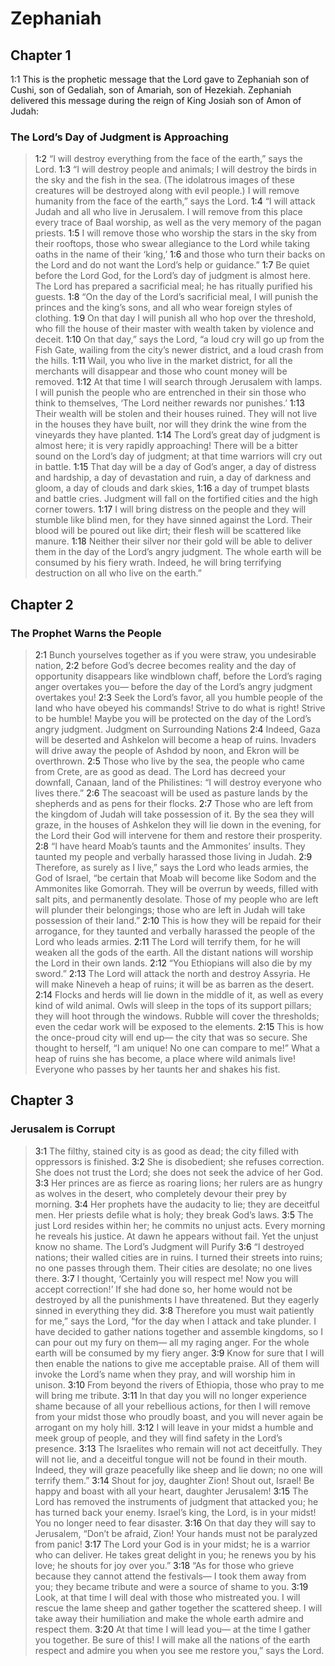 # Zephaniah

## Chapter 1

<a name="36:1:1">1:1</a> This is the prophetic message that the Lord gave to Zephaniah son of Cushi, son of Gedaliah, son of Amariah, son of Hezekiah. Zephaniah delivered this message during the reign of King Josiah son of Amon of Judah:

### The Lord’s Day of Judgment is Approaching

> <a name="36:1:2">1:2</a> “I will destroy everything from the face of the earth,” says the Lord.
> <a name="36:1:3">1:3</a> “I will destroy people and animals;
> I will destroy the birds in the sky
> and the fish in the sea.
> (The idolatrous images of these creatures will be destroyed along with evil people.)
> I will remove humanity from the face of the earth,” says the Lord.
> <a name="36:1:4">1:4</a> “I will attack Judah
> and all who live in Jerusalem.
> I will remove from this place every trace of Baal worship,
> as well as the very memory of the pagan priests.
> <a name="36:1:5">1:5</a> I will remove those who worship the stars in the sky from their rooftops,
> those who swear allegiance to the Lord while taking oaths in the name of their ‘king,’
> <a name="36:1:6">1:6</a> and those who turn their backs on the Lord
> and do not want the Lord’s help or guidance.”
> <a name="36:1:7">1:7</a> Be quiet before the Lord God,
> for the Lord’s day of judgment is almost here.
> The Lord has prepared a sacrificial meal;
> he has ritually purified his guests.
> <a name="36:1:8">1:8</a> “On the day of the Lord’s sacrificial meal,
> I will punish the princes and the king’s sons,
> and all who wear foreign styles of clothing.
> <a name="36:1:9">1:9</a> On that day I will punish all who hop over the threshold,
> who fill the house of their master with wealth taken by violence and deceit.
> <a name="36:1:10">1:10</a> On that day,” says the Lord,
> “a loud cry will go up from the Fish Gate,
> wailing from the city’s newer district,
> and a loud crash from the hills.
> <a name="36:1:11">1:11</a> Wail, you who live in the market district,
> for all the merchants will disappear
> and those who count money will be removed.
> <a name="36:1:12">1:12</a> At that time I will search through Jerusalem with lamps.
> I will punish the people who are entrenched in their sin
> those who think to themselves,
> ‘The Lord neither rewards nor punishes.’
> <a name="36:1:13">1:13</a> Their wealth will be stolen
> and their houses ruined.
> They will not live in the houses they have built,
> nor will they drink the wine from the vineyards they have planted.
> <a name="36:1:14">1:14</a> The Lord’s great day of judgment is almost here;
> it is very rapidly approaching!
> There will be a bitter sound on the Lord’s day of judgment;
> at that time warriors will cry out in battle.
> <a name="36:1:15">1:15</a> That day will be a day of God’s anger,
> a day of distress and hardship,
> a day of devastation and ruin,
> a day of darkness and gloom,
> a day of clouds and dark skies,
> <a name="36:1:16">1:16</a> a day of trumpet blasts and battle cries.
> Judgment will fall on the fortified cities and the high corner towers.
> <a name="36:1:17">1:17</a> I will bring distress on the people
> and they will stumble like blind men,
> for they have sinned against the Lord.
> Their blood will be poured out like dirt;
> their flesh will be scattered like manure.
> <a name="36:1:18">1:18</a> Neither their silver nor their gold will be able to deliver them
> in the day of the Lord’s angry judgment.
> The whole earth will be consumed by his fiery wrath.
> Indeed, he will bring terrifying destruction on all who live on the earth.”

## Chapter 2

### The Prophet Warns the People

> <a name="36:2:1">2:1</a> Bunch yourselves together as if you were straw, you undesirable nation,
> <a name="36:2:2">2:2</a> before God’s decree becomes reality and the day of opportunity disappears like windblown chaff,
> before the Lord’s raging anger overtakes you—
> before the day of the Lord’s angry judgment overtakes you!
> <a name="36:2:3">2:3</a> Seek the Lord’s favor, all you humble people of the land who have obeyed his commands!
> Strive to do what is right! Strive to be humble!
> Maybe you will be protected on the day of the Lord’s angry judgment.
> Judgment on Surrounding Nations
> <a name="36:2:4">2:4</a> Indeed, Gaza will be deserted
> and Ashkelon will become a heap of ruins.
> Invaders will drive away the people of Ashdod by noon,
> and Ekron will be overthrown.
> <a name="36:2:5">2:5</a> Those who live by the sea, the people who came from Crete, are as good as dead.
> The Lord has decreed your downfall, Canaan, land of the Philistines:
> “I will destroy everyone who lives there.”
> <a name="36:2:6">2:6</a> The seacoast will be used as pasture lands by the shepherds
> and as pens for their flocks.
> <a name="36:2:7">2:7</a> Those who are left from the kingdom of Judah will take possession of it.
> By the sea they will graze,
> in the houses of Ashkelon they will lie down in the evening,
> for the Lord their God will intervene for them and restore their prosperity.
> <a name="36:2:8">2:8</a> “I have heard Moab’s taunts
> and the Ammonites’ insults.
> They taunted my people
> and verbally harassed those living in Judah.
> <a name="36:2:9">2:9</a> Therefore, as surely as I live,” says the Lord who leads armies, the God of Israel,
> “be certain that Moab will become like Sodom
> and the Ammonites like Gomorrah.
> They will be overrun by weeds,
> filled with salt pits,
> and permanently desolate.
> Those of my people who are left will plunder their belongings;
> those who are left in Judah will take possession of their land.”
> <a name="36:2:10">2:10</a> This is how they will be repaid for their arrogance,
> for they taunted and verbally harassed the people of the Lord who leads armies.
> <a name="36:2:11">2:11</a> The Lord will terrify them,
> for he will weaken all the gods of the earth.
> All the distant nations will worship the Lord in their own lands.
> <a name="36:2:12">2:12</a> “You Ethiopians will also die by my sword.”
> <a name="36:2:13">2:13</a> The Lord will attack the north
> and destroy Assyria.
> He will make Nineveh a heap of ruins;
> it will be as barren as the desert.
> <a name="36:2:14">2:14</a> Flocks and herds will lie down in the middle of it,
> as well as every kind of wild animal.
> Owls will sleep in the tops of its support pillars;
> they will hoot through the windows.
> Rubble will cover the thresholds;
> even the cedar work will be exposed to the elements.
> <a name="36:2:15">2:15</a> This is how the once-proud city will end up—
> the city that was so secure.
> She thought to herself, “I am unique! No one can compare to me!”
> What a heap of ruins she has become, a place where wild animals live!
> Everyone who passes by her taunts her and shakes his fist.

## Chapter 3

### Jerusalem is Corrupt

> <a name="36:3:1">3:1</a> The filthy, stained city is as good as dead;
> the city filled with oppressors is finished.
> <a name="36:3:2">3:2</a> She is disobedient;
> she refuses correction.
> She does not trust the Lord;
> she does not seek the advice of her God.
> <a name="36:3:3">3:3</a> Her princes are as fierce as roaring lions;
> her rulers are as hungry as wolves in the desert,
> who completely devour their prey by morning.
> <a name="36:3:4">3:4</a> Her prophets have the audacity to lie;
> they are deceitful men.
> Her priests defile what is holy;
> they break God’s laws.
> <a name="36:3:5">3:5</a> The just Lord resides within her;
> he commits no unjust acts.
> Every morning he reveals his justice.
> At dawn he appears without fail.
> Yet the unjust know no shame.
> The Lord’s Judgment will Purify
> <a name="36:3:6">3:6</a> “I destroyed nations;
> their walled cities are in ruins.
> I turned their streets into ruins;
> no one passes through them.
> Their cities are desolate;
> no one lives there.
> <a name="36:3:7">3:7</a> I thought, ‘Certainly you will respect me!
> Now you will accept correction!’
> If she had done so, her home would not be destroyed
> by all the punishments I have threatened.
> But they eagerly sinned
> in everything they did.
> <a name="36:3:8">3:8</a> Therefore you must wait patiently for me,” says the Lord,
> “for the day when I attack and take plunder.
> I have decided to gather nations together
> and assemble kingdoms,
> so I can pour out my fury on them—
> all my raging anger.
> For the whole earth will be consumed
> by my fiery anger.
> <a name="36:3:9">3:9</a> Know for sure that I will then enable
> the nations to give me acceptable praise.
> All of them will invoke the Lord’s name when they pray,
> and will worship him in unison.
> <a name="36:3:10">3:10</a> From beyond the rivers of Ethiopia,
> those who pray to me will bring me tribute.
> <a name="36:3:11">3:11</a> In that day you will no longer experience shame because of all your rebellious actions,
> for then I will remove from your midst those who proudly boast,
> and you will never again be arrogant on my holy hill.
> <a name="36:3:12">3:12</a> I will leave in your midst a humble and meek group of people,
> and they will find safety in the Lord’s presence.
> <a name="36:3:13">3:13</a> The Israelites who remain will not act deceitfully.
> They will not lie,
> and a deceitful tongue will not be found in their mouth.
> Indeed, they will graze peacefully like sheep and lie down;
> no one will terrify them.”
> <a name="36:3:14">3:14</a> Shout for joy, daughter Zion!
> Shout out, Israel!
> Be happy and boast with all your heart, daughter Jerusalem!
> <a name="36:3:15">3:15</a> The Lord has removed the instruments of judgment that attacked you;
> he has turned back your enemy.
> Israel’s king, the Lord, is in your midst!
> You no longer need to fear disaster.
> <a name="36:3:16">3:16</a> On that day they will say to Jerusalem,
> “Don’t be afraid, Zion!
> Your hands must not be paralyzed from panic!
> <a name="36:3:17">3:17</a> The Lord your God is in your midst;
> he is a warrior who can deliver.
> He takes great delight in you;
> he renews you by his love;
> he shouts for joy over you.”
> <a name="36:3:18">3:18</a> “As for those who grieve because they cannot attend the festivals—
> I took them away from you;
> they became tribute and were a source of shame to you.
> <a name="36:3:19">3:19</a> Look, at that time I will deal with those who mistreated you.
> I will rescue the lame sheep
> and gather together the scattered sheep.
> I will take away their humiliation
> and make the whole earth admire and respect them.
> <a name="36:3:20">3:20</a> At that time I will lead you—
> at the time I gather you together.
> Be sure of this! I will make all the nations of the earth respect and admire you
> when you see me restore you,” says the Lord.